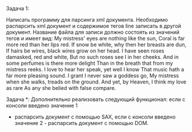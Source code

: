 Задача 1:

Написать программу для парсинга xml документа. Необходимо распарсить xml документ и
содержимое тегов line записать в другой документ. Название файла для записи должно
состоять из значений тегов и имеет вид: <firstName>_<lastName>_<title>.txt

Xml документ:
<?xml version="1.0"?>
<sonnet type="Shakespearean">
<author>
<lastName>Shakespeare</lastName>
<firstName>William</firstName>
<nationality>British</nationality>
<yearOfBirth>1564</yearOfBirth>
<yearOfDeath>1616</yearOfDeath>
</author>
<title>Sonnet_130</title>
<lines>
<line>My mistress' eyes are nothing like the sun,</line>
<line>Coral is far more red than her lips red.</line>
<line>If snow be white, why then her breasts are dun,</line>
<line>If hairs be wires, black wires grow on her head.</line>
<line>I have seen roses damasked, red and white,</line>
<line>But no such roses see I in her cheeks.</line>
<line>And in some perfumes is there more delight</line>
<line>Than in the breath that from my mistress reeks.</line>
<line>I love to hear her speak, yet well I know</line>
<line>That music hath a far more pleasing sound.</line>
<line>I grant I never saw a goddess go,</line>
<line>My mistress when she walks, treads on the ground.</line>
<line>And yet, by Heaven, I think my love as rare</line>
<line>As any she belied with false compare.</line>
</lines>
</sonnet>

Задача *:
Дополнительно реализовать следующий функционал: если с консоли введено значение 1
- распарсить документ с помощью SAX, если с консоли введено значение 2 - распарсить
документ с помощью DOM.